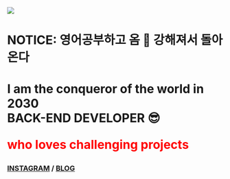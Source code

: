 
<img src="https://hits.seeyoufarm.com/api/count/incr/badge.svg?url=https%3A%2F%2Fgithub.com%2Fleekyukin&count_bg=%23000000&title_bg=%23000000&icon=github.svg&icon_color=%23E7E7E7&title=GitHub&edge_flat=false)"/>
<p align="center">
   <h1>NOTICE: 영어공부하고 옴 💪 강해져서 돌아온다<h1>
   <h1>
      I am the conqueror of the world in 2030 <br>
      BACK-END DEVELOPER 😎    <p style="color:red;">who loves challenging projects</p>  
   </h1>
   <h3>
      <a href="https://www.instagram.com/x_xxi_lkj/"><b>INSTAGRAM</b></a> /
     <a href="https://phillnam.tistory.com"><b> BLOG <b></a>
   </h3>
<!--    <img width="700px" height="300" src="https://backend.artreview.com/wp-content/uploads/2021/03/new32590076658_4e61585bb5_o.jpg"> -->
</p>
